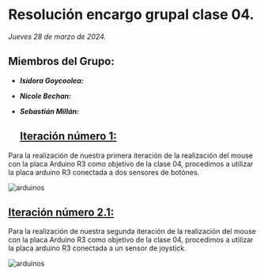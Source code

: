# Resolución encargo grupal clase 04.
*Jueves 28 de marzo de 2024.*

## Miembros del Grupo:
- ***Isidora Goycoolea:***
- ***Nicole Bechan:***
- ***Sebastián Millán:***

  ## [Iteración número 1:](https://www.youtube.com/watch?v=0qsdvkh5eXc)
Para la realización de nuestra primera iteración de la realización del mouse con la placa Arduino R3 como objetivo de la clase 04, procedimos a utilizar la placa arduino R3 conectada a dos sensores de botónes.

![arduinos](./1711652369446.jpg)

## [Iteración número 2.1:](https://www.hackster.io/prabeenr2/joystick-pc-mouse-18552b)
Para la realización de nuestra segunda iteración de la realización del mouse con la placa Arduino R3 como objetivo de la clase 04, procedimos a utilizar la placa arduino R3 conectada a un sensor de joystick.

![arduinos](./1711652369446.jpg)
